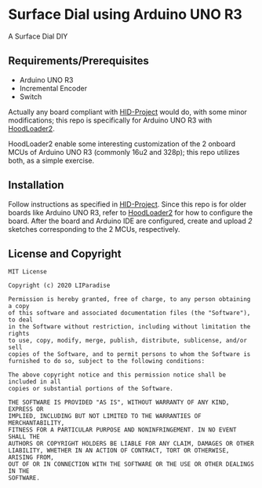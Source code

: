 # Surface Dial using Arduino UNO R3

A Surface Dial DIY

## Requirements/Prerequisites

- Arduino UNO R3
- Incremental Encoder
- Switch

Actually any board compliant with [HID-Project](https://github.com/NicoHood/HID/wiki) would do, with some minor modifications; this repo is specifically for Arduino UNO R3 with [HoodLoader2](https://github.com/NicoHood/HoodLoader2).

HoodLoader2 enable some interesting customization of the 2 onboard MCUs of Arduino UNO R3 (commonly 16u2 and 328p); this repo utilizes both, as a simple exercise.

## Installation

Follow instructions as specified in [HID-Project](https://github.com/NicoHood/HID/wiki).
Since this repo is for older boards like Arduino UNO R3, refer to [HoodLoader2](https://github.com/NicoHood/HoodLoader2) for how to configure the board.
After the board and Arduino IDE are configured, create and upload *2* sketches corresponding to the 2 MCUs, respectively.

## License and Copyright

```
MIT License

Copyright (c) 2020 LIParadise

Permission is hereby granted, free of charge, to any person obtaining a copy
of this software and associated documentation files (the "Software"), to deal
in the Software without restriction, including without limitation the rights
to use, copy, modify, merge, publish, distribute, sublicense, and/or sell
copies of the Software, and to permit persons to whom the Software is
furnished to do so, subject to the following conditions:

The above copyright notice and this permission notice shall be included in all
copies or substantial portions of the Software.

THE SOFTWARE IS PROVIDED "AS IS", WITHOUT WARRANTY OF ANY KIND, EXPRESS OR
IMPLIED, INCLUDING BUT NOT LIMITED TO THE WARRANTIES OF MERCHANTABILITY,
FITNESS FOR A PARTICULAR PURPOSE AND NONINFRINGEMENT. IN NO EVENT SHALL THE
AUTHORS OR COPYRIGHT HOLDERS BE LIABLE FOR ANY CLAIM, DAMAGES OR OTHER
LIABILITY, WHETHER IN AN ACTION OF CONTRACT, TORT OR OTHERWISE, ARISING FROM,
OUT OF OR IN CONNECTION WITH THE SOFTWARE OR THE USE OR OTHER DEALINGS IN THE
SOFTWARE.
```
